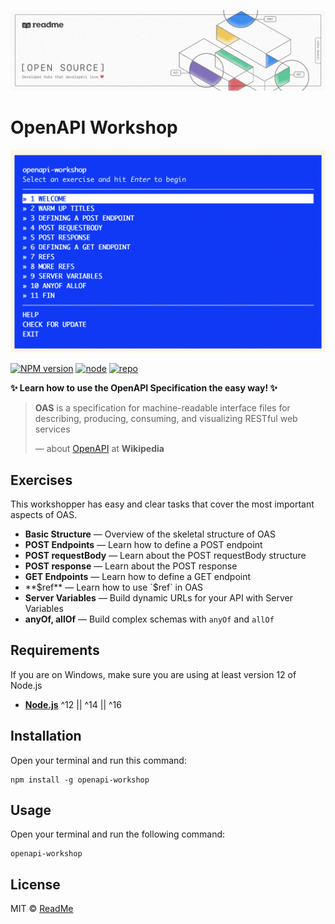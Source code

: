 [![](https://raw.githubusercontent.com/readmeio/.github/main/oss-header.png)](https://readme.com)

# OpenAPI Workshop

![OpenAPI Workshop](./preview.png)

[![NPM version][npm-image]][npm-url]
[![node][node-image]][node-url]
[![repo][ci-image]][repo-url]

**✨ Learn how to use the OpenAPI Specification the easy way! ✨**

> **OAS** is a specification for machine-readable interface files for describing, producing, consuming, and visualizing RESTful web services
>
> — about [OpenAPI] at **Wikipedia**

## Exercises

This workshopper has easy and clear tasks that cover the most important aspects of OAS.

* **Basic Structure** — Overview of the skeletal structure of OAS
* **POST Endpoints** — Learn how to define a POST endpoint
* **POST requestBody** — Learn about the POST requestBody structure
* **POST response** — Learn about the POST response
* **GET Endpoints** — Learn how to define a GET endpoint
* **$ref** — Learn how to use `$ref` in OAS
* **Server Variables** — Build dynamic URLs for your API with Server Variables
* **anyOf, allOf** — Build complex schemas with `anyOf` and `allOf`


## Requirements

If you are on Windows, make sure you are using at least version 12 of Node.js

* [**Node.js**](node-url) ^12 || ^14 || ^16

## Installation

Open your terminal and run this command:

    npm install -g openapi-workshop

## Usage

Open your terminal and run the following command:

    openapi-workshop

## License

MIT © [ReadMe](https://readme.com)

<!-- References -->

[node-url]: https://nodejs.org/en/
[npm-url]: https://npmjs.org/package/openapi-workshop
[OpenAPI]: https://en.wikipedia.org/wiki/OpenAPI_Specification
[repo-url]: https://github.com/readmeio/openapi-workshop

<!-- Badges -->

[ci-image]: https://img.shields.io/github/actions/workflow/status/readmeio/openapi-workshop/ci.yml?branch=main&style=flat-square
[node-image]: https://img.shields.io/node/v/openapi-workshop.svg?style=flat-square
[npm-image]: https://img.shields.io/npm/v/openapi-workshop.svg?style=flat-square
